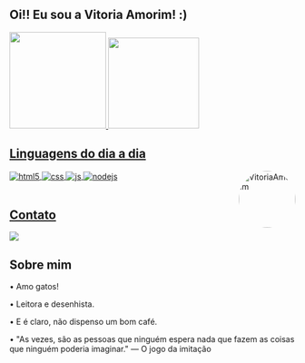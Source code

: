 ## Oi!! Eu sou a Vitoria Amorim! :)

<div>
<a href="https://github.com/VitoriaAmorim">
<img height="170em" src="https://github-readme-stats.vercel.app/api?username=VitoriaAmorim&show_icons=true&theme=dark&include_all_commits=true&count_private=true"/>
<img height="160em" src="https://github-readme-stats.vercel.app/api/top-langs/?username=VitoriaAmorim&layout=compact&langs_count=7&theme=dark"/>
</div>
  
  
## Linguagens do dia a dia

<div style="display: inline_block">
  <img align="center" alt="html5" src="https://img.shields.io/badge/HTML5-E34F26?style=for-the-badge&logo=html5&logoColor=white" />
  <img align="center" alt="css" src="https://img.shields.io/badge/CSS-1572B6?style=for-the-badge&logo=css3&logoColor=white" />
  <img align="center" alt="js" src="https://img.shields.io/badge/JavaScript-F7DF1E?style=for-the-badge&logo=javascript&logoColor=black" />
  <img align="center" alt="nodejs" src="https://img.shields.io/badge/Python-306998?style=for-the-badge&logo=Python&logoColor=white" />
  <img align="right" alt="VitoriaAmorim" height="100" style="border-radius:60px;" src="https://github.com/user-attachments/assets/69dd2fa7-2267-4500-9aaa-12734a751709">
</div>
<br/>

## Contato
  <a href="https://www.linkedin.com/in/vit%C3%B3ria-amorim-5911bb239" target="_blank"><img src="https://img.shields.io/badge/-LinkedIn-%230077B5?style=for-the-badge&logo=linkedin&logoColor=white" target="_blank"></a> 

## Sobre mim

<p>• Amo gatos! </p>
<p>• Leitora e desenhista. </p>
<p>• E é claro, não dispenso um bom café. </p>
<p>• "As vezes, são as pessoas que ninguém espera nada que fazem as coisas que ninguém poderia imaginar." — O jogo da imitação </p>
